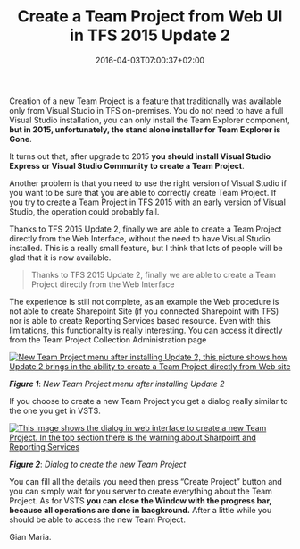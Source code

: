 ﻿---
title: "Create a Team Project from Web UI in TFS 2015 Update 2"
description: ""
date: 2016-04-03T07:00:37+02:00
draft: false
tags: [Team Foundation Server]
categories: [Team Foundation Server]
---
Creation of a new Team Project is a feature that traditionally was available only from Visual Studio in TFS on-premises. You do not need to have a full Visual Studio installation, you can only install the Team Explorer component,  **but in 2015, unfortunately, the stand alone installer for Team Explorer is Gone**.

It turns out that, after upgrade to 2015  **you should install Visual Studio Express or Visual Studio Community to create a Team Project**.

Another problem is that you need to use the right version of Visual Studio if you want to be sure that you are able to correctly create Team Project. If you try to create a Team Project in TFS 2015 with an early version of Visual Studio, the operation could probably fail.

Thanks to TFS 2015 Update 2, finally we are able to create a Team Project directly from the Web Interface, without the need to have Visual Studio installed. This is a really small feature, but I think that lots of people will be glad that it is now available.

> Thanks to TFS 2015 Update 2, finally we are able to create a Team Project directly from the Web Interface

The experience is still not complete, as an example the Web procedure is not able to create Sharepoint Site (if you connected Sharepoint with TFS) nor is able to create Reporting Services based resource. Even with this limitations, this functionality is really interesting. You can access it directly from the Team Project Collection Administration page

[![New Team Project menu after installing Update 2, this picture shows how Update 2 brings in the ability to create a Team Project directly from Web site](https://www.codewrecks.com/blog/wp-content/uploads/2016/04/image_thumb.png "New Team Project menu after installing Update 2")](https://www.codewrecks.com/blog/wp-content/uploads/2016/04/image.png)

 ***Figure 1***: *New Team Project menu after installing Update 2*

If you choose to create a new Team Project you get a dialog really similar to the one you get in VSTS.

[![This image shows the dialog in web interface to create a new Team Project. In the top section there is the warning about Sharpoint and Reporting Services](https://www.codewrecks.com/blog/wp-content/uploads/2016/04/image_thumb-1.png "Dialog to create the new Team Project")](https://www.codewrecks.com/blog/wp-content/uploads/2016/04/image-1.png)

 ***Figure 2***: *Dialog to create the new Team Project*

You can fill all the details you need then press “Create Project” button and you can simply wait for you server to create everything about the Team Project. As for VSTS  **you can close the Window with the progress bar, because all operations are done in bacgkround.** After a little while you should be able to access the new Team Project.

Gian Maria.
